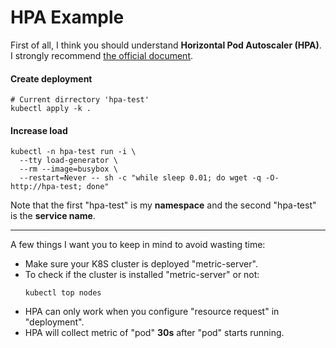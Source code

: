 # HPA Example
First of all, I think you should understand **Horizontal Pod Autoscaler (HPA)**. I strongly recommend [the official document](https://kubernetes.io/docs/tasks/run-application/horizontal-pod-autoscale/).

#### Create deployment
```
# Current dirrectory 'hpa-test'
kubectl apply -k . 
```

#### Increase load
```shell
kubectl -n hpa-test run -i \
  --tty load-generator \
  --rm --image=busybox \
  --restart=Never -- sh -c "while sleep 0.01; do wget -q -O- http://hpa-test; done"  
```
Note that the first "hpa-test" is my **namespace** and the second "hpa-test" is the **service name**. 

---
A few things I want you to keep in mind to avoid wasting time:
- Make sure your K8S cluster is deployed "metric-server".
- To check if the cluster is installed "metric-server" or not:
  ```shell
  kubectl top nodes
  ```
- HPA can only work when you configure "resource request" in "deployment".
- HPA will collect metric of "pod" **30s** after "pod" starts running. 
